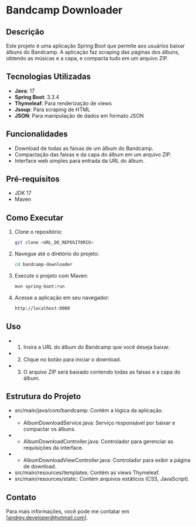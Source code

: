 # Bandcamp Downloader

## Descrição
Este projeto é uma aplicação Spring Boot que permite aos usuários baixar álbuns do Bandcamp. A aplicação faz scraping das páginas dos álbuns, obtendo as músicas e a capa, e compacta tudo em um arquivo ZIP.

## Tecnologias Utilizadas
- **Java**: 17
- **Spring Boot**: 3.3.4
- **Thymeleaf**: Para renderização de views
- **Jsoup**: Para scraping de HTML
- **JSON**: Para manipulação de dados em formato JSON

## Funcionalidades
- Download de todas as faixas de um álbum do Bandcamp.
- Compactação das faixas e da capa do álbum em um arquivo ZIP.
- Interface web simples para entrada da URL do álbum.

## Pré-requisitos
- JDK 17
- Maven

## Como Executar
1. Clone o repositório:
   ```bash
   git clone <URL_DO_REPOSITORIO>

2. Navegue até o diretório do projeto:
   ```bash
   cd bandcamp-downloader

3. Execute o projeto com Maven:
   ```bash
   mvn spring-boot:run

4. Acesse a aplicação em seu navegador:
   ```bash
   http://localhost:8080

## Uso
- 1. Insira a URL do álbum do Bandcamp que você deseja baixar.
- 2. Clique no botão para iniciar o download.
- 3. O arquivo ZIP será baixado contendo todas as faixas e a capa do álbum.    

## Estrutura do Projeto
- src/main/java/com/bandcamp: Contém a lógica da aplicação.
- - AlbumDownloadService.java: Serviço responsável por baixar e compactar os álbuns.
- - AlbumDownloadController.java: Controlador para gerenciar as requisições da interface.
- - AlbumDownloadViewController.java: Controlador para exibir a página de download.
- src/main/resources/templates: Contém as views Thymeleaf.
- src/main/resources/static: Contém arquivos estáticos (CSS, JavaScript).

## Contato
Para mais informações, você pode me contatar em [andrey.developer@hotmail.com].